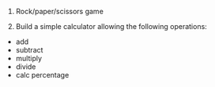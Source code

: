 1. Rock/paper/scissors game

2. Build a simple calculator allowing the following operations:
  - add
  - subtract
  - multiply
  - divide
  - calc percentage
